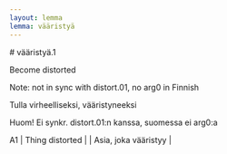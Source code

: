 ```yaml
---
layout: lemma
lemma: vääristyä
---
```


<div class="sense">
# <span class="sensename">vääristyä.1</span>

<span class="description">Become distorted</span>

Note: not in sync with distort.01, no arg0 in Finnish

<span class="description">Tulla virheelliseksi, vääristyneeksi</span>

Huom! Ei synkr. distort.01:n kanssa, suomessa ei arg0:a

A1 | Thing distorted |   | Asia, joka vääristyy |  

</div>

